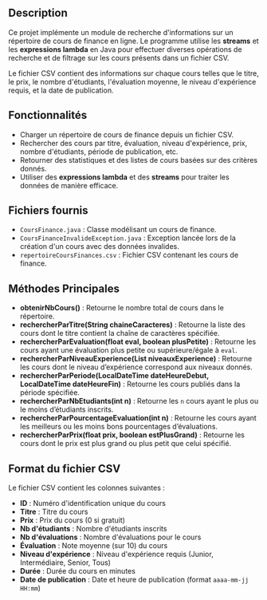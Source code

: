 
## Description
Ce projet implémente un module de recherche d'informations sur un répertoire de cours de finance en ligne. Le programme utilise les **streams** et les **expressions lambda** en Java pour effectuer diverses opérations de recherche et de filtrage sur les cours présents dans un fichier CSV.

Le fichier CSV contient des informations sur chaque cours telles que le titre, le prix, le nombre d'étudiants, l'évaluation moyenne, le niveau d'expérience requis, et la date de publication.

## Fonctionnalités
- Charger un répertoire de cours de finance depuis un fichier CSV.
- Rechercher des cours par titre, évaluation, niveau d'expérience, prix, nombre d'étudiants, période de publication, etc.
- Retourner des statistiques et des listes de cours basées sur des critères donnés.
- Utiliser des **expressions lambda** et des **streams** pour traiter les données de manière efficace.

## Fichiers fournis
- `CoursFinance.java` : Classe modélisant un cours de finance.
- `CoursFinanceInvalideException.java` : Exception lancée lors de la création d'un cours avec des données invalides.
- `repertoireCoursFinances.csv` : Fichier CSV contenant les cours de finance.

## Méthodes Principales
- **obtenirNbCours()** : Retourne le nombre total de cours dans le répertoire.
- **rechercherParTitre(String chaineCaracteres)** : Retourne la liste des cours dont le titre contient la chaîne de caractères spécifiée.
- **rechercherParEvaluation(float eval, boolean plusPetite)** : Retourne les cours ayant une évaluation plus petite ou supérieure/égale à `eval`.
- **rechercherParNiveauExperience(List<String> niveauxExperience)** : Retourne les cours dont le niveau d’expérience correspond aux niveaux donnés.
- **rechercherParPeriode(LocalDateTime dateHeureDebut, LocalDateTime dateHeureFin)** : Retourne les cours publiés dans la période spécifiée.
- **rechercherParNbEtudiants(int n)** : Retourne les `n` cours ayant le plus ou le moins d’étudiants inscrits.
- **rechercherParPourcentageEvaluation(int n)** : Retourne les cours ayant les meilleurs ou les moins bons pourcentages d’évaluations.
- **rechercherParPrix(float prix, boolean estPlusGrand)** : Retourne les cours dont le prix est plus grand ou plus petit que celui spécifié.

## Format du fichier CSV
Le fichier CSV contient les colonnes suivantes :
- **ID** : Numéro d'identification unique du cours
- **Titre** : Titre du cours
- **Prix** : Prix du cours (0 si gratuit)
- **Nb d'étudiants** : Nombre d'étudiants inscrits
- **Nb d'évaluations** : Nombre d'évaluations pour le cours
- **Évaluation** : Note moyenne (sur 10) du cours
- **Niveau d'expérience** : Niveau d'expérience requis (Junior, Intermédiaire, Senior, Tous)
- **Durée** : Durée du cours en minutes
- **Date de publication** : Date et heure de publication (format `aaaa-mm-jj HH:mm`)


